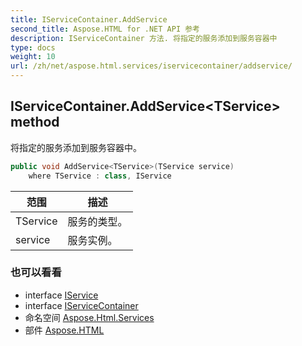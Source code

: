 ```yaml
---
title: IServiceContainer.AddService
second_title: Aspose.HTML for .NET API 参考
description: IServiceContainer 方法. 将指定的服务添加到服务容器中
type: docs
weight: 10
url: /zh/net/aspose.html.services/iservicecontainer/addservice/
---
```

## IServiceContainer.AddService&lt;TService&gt; method

将指定的服务添加到服务容器中。

```csharp
public void AddService<TService>(TService service)
    where TService : class, IService
```

| 范围 | 描述 |
| --- | --- |
| TService | 服务的类型。 |
| service | 服务实例。 |

### 也可以看看

* interface [IService](../../iservice/)
* interface [IServiceContainer](../)
* 命名空间 [Aspose.Html.Services](../../iservicecontainer/)
* 部件 [Aspose.HTML](../../../)


